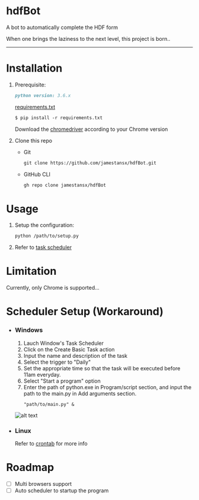 # hdfBot

A bot to automatically complete the HDF form

When one brings the laziness to the next level, this project is born..

---

# Installation


1. Prerequisite:

      ```markdown
      python version: 3.6.x
      ```
      [requirements.txt](https://github.com/jamestansx/hdfBot/blob/daa28971bee5325672ee91cb25e79c03870d2fc4/requirements.txt)
      ```markdown
      $ pip install -r requirements.txt
      ```
      Download the [chromedriver](https://chromedriver.chromium.org/downloads) according to your Chrome version


2. Clone this repo

    * Git
      ```markdown
      git clone https://github.com/jamestansx/hdfBot.git
      ```
    * GitHub CLI
      ```markdown
      gh repo clone jamestansx/hdfBot
      ```

# Usage

1. Setup the configuration:
    ```markdown
    python /path/to/setup.py
    ```
2. Refer to [task scheduler](#Scheduler-Setup-(Workaround))
# Limitation
Currently, only Chrome is supported...

# Scheduler Setup (Workaround)

* ### Windows

    1. Lauch Window's Task Scheduler
    2. Click on the Create Basic Task action
    3. Input the name and description of the task
    4. Select the trigger to "Daily"
    5. Set the appropriate time so that the task will be executed before 11am everyday.
    6. Select "Start a program" option
    7. Enter the path of python.exe in Program/script section, and input the path to the main.py in Add arguments section.
         ```
         "path/to/main.py" &
         ```
    ![alt text](https://i.imgur.com/MUw3SkI.png)

* ### Linux
  Refer to [crontab](https://crontab.guru/crontab.5.html) for more info
# Roadmap

- [ ] Multi browsers support
- [ ] Auto scheduler to startup the program

